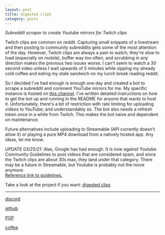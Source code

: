 ```yaml
---
layout: post
title: digested clips
category: posts
---
```


*Subreddit scraper to create Youtube mirrors for Twitch clips*

Twitch clips are common on reddit. Capturing small snippets of a livestream and then posting to community subreddits gets some of the most attention of the day. However, Twitch clips are always a pain to watch; they're slow to load (especially on mobile), buffer way too often, and scrubbing in any direction makes the previous two issues worse. I can't seem to watch a 30 second video unless I wait upwards of 5 minutes while sipping my already cold coffee and eating my stale sandwich on my lunch break reading reddit.

So I decided I've had enough is enough one day and created a bot to scrape a subreddit and comment YouTube mirrors for me. My specific instance is hosted on [this channel][channel]. I've written detailed instructions on how to get the bot up and running in the README for anyone that wants to host it. Unfortunately, there's a bit of restriction with rate limiting for uploading videos to YouTube; and understandably so. The bot also needs a refresh token once in a while from Twitch. This makes the bot naive and dependent on maintenance.

Future alternatives include uploading to Streamable (API currently doesn't allow it) or playing a pure MP4 download from a natively hosted app. Any ideas, let me know.

UPDATE 03/25/21: Alas, Google has had enough. It is now against Youtube Community Guidelines to post videos that are considered spam, and since the Twitch clips are about 30s max, they land under that category. There may be a future in Streamable, but Youtube is probably not the move anymore.<br/>
[Reference link to guidelines.][spam]

Take a look at the project if you want:
[digested clips][digested clips]

---

[discord][discord]

[github][dqd]

[PGP][PGP]

[coffee][coffee]

[discord]: https://discord.com/channels/@me/dqd#0143
[dqd]: https://github.com/dqdang
[PGP]: https://raw.githubusercontent.com/dqdang/dqdang.github.io/master/derek-dang.asc
[channel]: https://www.youtube.com/channel/UCfZ5RkmbZACUciI1IDncxJQ
[spam]: https://support.google.com/youtube/answer/2801973?hl=en&ref_topic=9282365
[coffee]: https://www.buymeacoffee.com/dqdang
[digested clips]: https://github.com/dqdang/digested-clips
